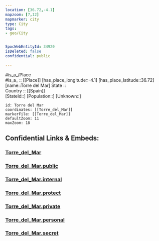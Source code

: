 ```yaml
---
location: [36.72,-4.1] 
mapzoom: [7,12] 
mapmarker: city 
type: City
tags:
- geo/City


SpocWebEntityId: 34920
isDeleted: false
confidential: public

---
```

#is_a_/Place  
#is_a_ :: [[Place]] 
[has_place_longitude::-4.1] 
[has_place_latitude::36.72] 
[name::Torre del Mar] 
State ::  
Country :: [[Spain]]  
[StateId::] 
[Population::] 
[Unknown::] 


```leaflet
id: Torre del Mar
coordinates: [[Torre_del_Mar]] 
markerFile: [[Torre_del_Mar]] 
defaultZoom: 11 
maxZoom: 18
```


## Confidential Links & Embeds: 

### [Torre_del_Mar](/_Standards/Earth/Continent/Europe/Europe~South/Spain/City/Torre_del_Mar.md) 

### [Torre_del_Mar.public](/_public/Earth/Continent/Europe/Europe~South/Spain/City/Torre_del_Mar.public.md) 

### [Torre_del_Mar.internal](/_internal/Earth/Continent/Europe/Europe~South/Spain/City/Torre_del_Mar.internal.md) 

### [Torre_del_Mar.protect](/_protect/Earth/Continent/Europe/Europe~South/Spain/City/Torre_del_Mar.protect.md) 

### [Torre_del_Mar.private](/_private/Earth/Continent/Europe/Europe~South/Spain/City/Torre_del_Mar.private.md) 

### [Torre_del_Mar.personal](/_personal/Earth/Continent/Europe/Europe~South/Spain/City/Torre_del_Mar.personal.md) 

### [Torre_del_Mar.secret](/_secret/Earth/Continent/Europe/Europe~South/Spain/City/Torre_del_Mar.secret.md)

